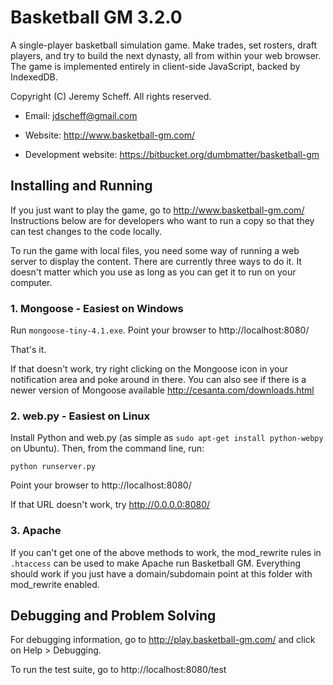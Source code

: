 # Basketball GM 3.2.0

A single-player basketball simulation game. Make trades, set rosters, draft
players, and try to build the next dynasty, all from within your web browser.
The game is implemented entirely in client-side JavaScript, backed by
IndexedDB.

Copyright (C) Jeremy Scheff. All rights reserved.

* Email: jdscheff@gmail.com

* Website: http://www.basketball-gm.com/

* Development website: https://bitbucket.org/dumbmatter/basketball-gm



## Installing and Running

If you just want to play the game, go to http://www.basketball-gm.com/
Instructions below are for developers who want to run a copy so that they can
test changes to the code locally.

To run the game with local files, you need some way of running a web server to
display the content. There are currently three ways to do it. It doesn't matter
which you use as long as you can get it to run on your computer.



### 1. Mongoose - Easiest on Windows

Run `mongoose-tiny-4.1.exe`. Point your browser to http://localhost:8080/

That's it.

If that doesn't work, try right clicking on the Mongoose icon in your
notification area and poke around in there. You can also see if there is a
newer version of Mongoose available http://cesanta.com/downloads.html 



### 2. web.py - Easiest on Linux

Install Python and web.py (as simple as `sudo apt-get install python-webpy` on
Ubuntu). Then, from the command line, run:

    python runserver.py

Point your browser to http://localhost:8080/

If that URL doesn't work, try http://0.0.0.0:8080/



### 3. Apache

If you can't get one of the above methods to work, the mod_rewrite rules in
`.htaccess` can be used to make Apache run Basketball GM. Everything should work
if you just have a domain/subdomain point at this folder with mod_rewrite
enabled.



## Debugging and Problem Solving

For debugging information, go to http://play.basketball-gm.com/ and click on
Help > Debugging.

To run the test suite, go to http://localhost:8080/test